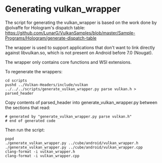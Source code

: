 # Generating vulkan_wrapper

The script for generating the vulkan_wrapper is based on the work done by @olvaffe for Hologram's dispatch table:
https://github.com/LunarG/VulkanSamples/blob/master/Sample-Programs/Hologram/generate-dispatch-table

The wrapper is used to support applications that don't want to link directly against libvulkan.so, which is not
present on Android before 7.0 (Nougat).

The wrapper only contains core functions and WSI extensions.

To regenerate the wrappers:

    cd scripts
    pushd ../Vulkan-Headers/include/vulkan
    ../../../scripts/generate_vulkan_wrapper.py parse vulkan.h > parsed_header

Copy contents of parsed_header into generate_vulkan_wrapper.py between the sections that read:

    # generated by "generate_vulkan_wrapper.py parse vulkan.h"
    # end of generated code

Then run the script:

    popd
    ./generate_vulkan_wrapper.py ../cube/android/vulkan_wrapper.h
    ./generate_vulkan_wrapper.py ../cube/android/vulkan_wrapper.cpp
    clang-format -i vulkan_wrapper.h
    clang-format -i vulkan_wrapper.cpp
